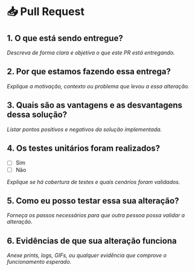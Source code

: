 # 📥 Pull Request

## 1. O que está sendo entregue?
_Descreva de forma clara e objetiva o que este PR está entregando._

## 2. Por que estamos fazendo essa entrega?
_Explique a motivação, contexto ou problema que levou a essa alteração._

## 3. Quais são as vantagens e as desvantagens dessa solução?
_Listar pontos positivos e negativos da solução implementada._

## 4. Os testes unitários foram realizados?
- [ ] Sim  
- [ ] Não  

_Explique se há cobertura de testes e quais cenários foram validados._

## 5. Como eu posso testar essa sua alteração?
_Forneça os passos necessários para que outra pessoa possa validar a alteração._

## 6. Evidências de que sua alteração funciona
_Anexe prints, logs, GIFs, ou qualquer evidência que comprove o funcionamento esperado._
